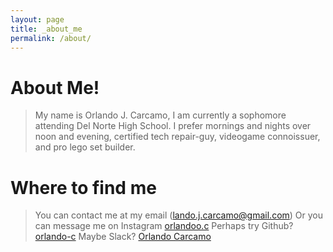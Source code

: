 ```yaml
---
layout: page
title: _about_me
permalink: /about/
---
```


# About Me!

> My name is Orlando J. Carcamo, I am currently a sophomore attending Del Norte High School. I prefer mornings and nights over noon and evening, certified tech repair-guy, videogame connoissuer, and pro lego set builder.

# Where to find me

> You can contact me at my email (lando.j.carcamo@gmail.com)
> Or you can message me on Instagram [orlandoo.c](https://instagram.com/orlandoo.c?r=nametag)
> Perhaps try Github? [orlando-c](https://github.com/Orlando-c)
> Maybe Slack? [Orlando Carcamo](https://app.slack.com/client/TUDAF53UJ/CUS8E3M6Z/rimeto_profile/U03U9A0H65Q)

